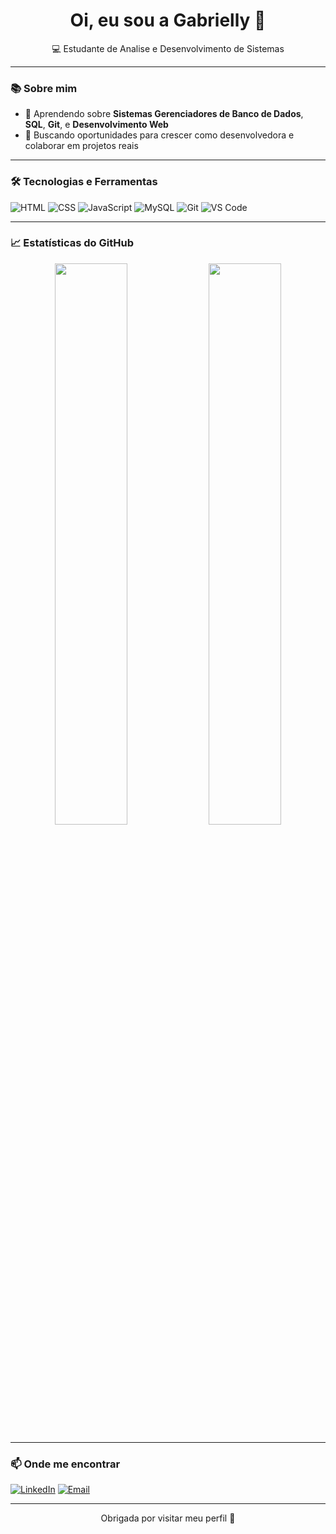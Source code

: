 <h1 align="center">Oi, eu sou a Gabrielly 👋</h1>

<p align="center">
  💻 Estudante de Analise e Desenvolvimento de Sistemas
</p>

---

### 📚 Sobre mim

- 🧠 Aprendendo sobre **Sistemas Gerenciadores de Banco de Dados**, **SQL**, **Git**, e **Desenvolvimento Web**
- 🎯 Buscando oportunidades para crescer como desenvolvedora e colaborar em projetos reais

---

### 🛠️ Tecnologias e Ferramentas

![HTML](https://img.shields.io/badge/HTML5-E34F26?style=flat&logo=html5&logoColor=white)
![CSS](https://img.shields.io/badge/CSS3-1572B6?style=flat&logo=css3&logoColor=white)
![JavaScript](https://img.shields.io/badge/JavaScript-F7DF1E?style=flat&logo=javascript&logoColor=black)
![MySQL](https://img.shields.io/badge/MySQL-00758F?style=flat&logo=mysql&logoColor=white)
![Git](https://img.shields.io/badge/Git-F05032?style=flat&logo=git&logoColor=white)
![VS Code](https://img.shields.io/badge/VS%20Code-007ACC?style=flat&logo=visual-studio-code&logoColor=white)

---

### 📈 Estatísticas do GitHub

<p align="center">
  <img src="https://github-readme-stats.vercel.app/api?username=ellyrc&show_icons=true&theme=github_dracula" width="48%">
  <img src="https://github-readme-stats.vercel.app/api/top-langs/?username=ellyrc&layout=compact&theme=github_dracula" width="48%">
</p>

---

### 📫 Onde me encontrar

[![LinkedIn](https://img.shields.io/badge/-LinkedIn-blue?style=flat&logo=linkedin&logoColor=white)](https://www.linkedin.com/in/gabrielly-rodrigues-2aa50928b)
[![Email](https://img.shields.io/badge/-Email-red?style=flat&logo=gmail&logoColor=white)](mailto:gabriellyrodriguescorrea15@email.com)

---

<p align="center">Obrigada por visitar meu perfil 💖</p>
